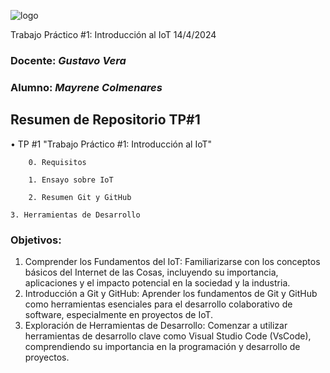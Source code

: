 ![logo](/.recursos/visuales/image.png)

Trabajo Práctico #1: Introducción al IoT  14/4/2024

###  Docente: *Gustavo Vera*
### Alumno: *Mayrene Colmenares* 



## Resumen de Repositorio  TP#1  
• TP #1 "Trabajo Práctico #1: Introducción al IoT"  

        0. Requisitos 

        1. Ensayo sobre IoT

        2. Resumen Git y GitHub

	3. Herramientas de Desarrollo


### Objetivos:

1. Comprender los Fundamentos del IoT: Familiarizarse con los 
conceptos básicos del Internet de las Cosas, incluyendo su 
importancia, aplicaciones y el impacto potencial en la sociedad y 
la industria.
2. Introducción a Git y GitHub: Aprender los fundamentos de Git y 
GitHub como herramientas esenciales para el desarrollo 
colaborativo de software, especialmente en proyectos de IoT.
3. Exploración de Herramientas de Desarrollo: Comenzar a 
utilizar herramientas de desarrollo clave como Visual Studio Code 
(VsCode), comprendiendo su importancia en la programación y 
desarrollo de proyectos.
